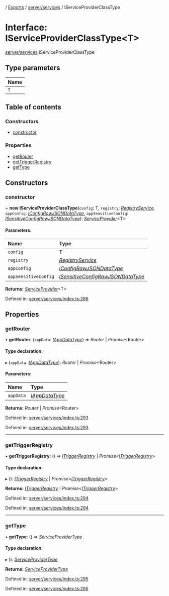 [](../README.md) / [Exports](../modules.md) / [server/services](../modules/server_services.md) / IServiceProviderClassType

# Interface: IServiceProviderClassType<T\>

[server/services](../modules/server_services.md).IServiceProviderClassType

## Type parameters

Name |
:------ |
`T` |

## Table of contents

### Constructors

- [constructor](server_services.iserviceproviderclasstype.md#constructor)

### Properties

- [getRouter](server_services.iserviceproviderclasstype.md#getrouter)
- [getTriggerRegistry](server_services.iserviceproviderclasstype.md#gettriggerregistry)
- [getType](server_services.iserviceproviderclasstype.md#gettype)

## Constructors

### constructor

\+ **new IServiceProviderClassType**(`config`: T, `registry`: [*RegistryService*](../classes/server_services_registry.registryservice.md), `appConfig`: [*IConfigRawJSONDataType*](config.iconfigrawjsondatatype.md), `appSensitiveConfig`: [*ISensitiveConfigRawJSONDataType*](config.isensitiveconfigrawjsondatatype.md)): [*ServiceProvider*](../classes/server_services.serviceprovider.md)<T\>

#### Parameters:

Name | Type |
:------ | :------ |
`config` | T |
`registry` | [*RegistryService*](../classes/server_services_registry.registryservice.md) |
`appConfig` | [*IConfigRawJSONDataType*](config.iconfigrawjsondatatype.md) |
`appSensitiveConfig` | [*ISensitiveConfigRawJSONDataType*](config.isensitiveconfigrawjsondatatype.md) |

**Returns:** [*ServiceProvider*](../classes/server_services.serviceprovider.md)<T\>

Defined in: [server/services/index.ts:286](https://github.com/onzag/itemize/blob/28218320/server/services/index.ts#L286)

## Properties

### getRouter

• **getRouter**: (`appData`: [*IAppDataType*](server.iappdatatype.md)) => *Router* \| *Promise*<Router\>

#### Type declaration:

▸ (`appData`: [*IAppDataType*](server.iappdatatype.md)): *Router* \| *Promise*<Router\>

#### Parameters:

Name | Type |
:------ | :------ |
`appData` | [*IAppDataType*](server.iappdatatype.md) |

**Returns:** *Router* \| *Promise*<Router\>

Defined in: [server/services/index.ts:293](https://github.com/onzag/itemize/blob/28218320/server/services/index.ts#L293)

Defined in: [server/services/index.ts:293](https://github.com/onzag/itemize/blob/28218320/server/services/index.ts#L293)

___

### getTriggerRegistry

• **getTriggerRegistry**: () => [*ITriggerRegistry*](server_resolvers_triggers.itriggerregistry.md) \| *Promise*<[*ITriggerRegistry*](server_resolvers_triggers.itriggerregistry.md)\>

#### Type declaration:

▸ (): [*ITriggerRegistry*](server_resolvers_triggers.itriggerregistry.md) \| *Promise*<[*ITriggerRegistry*](server_resolvers_triggers.itriggerregistry.md)\>

**Returns:** [*ITriggerRegistry*](server_resolvers_triggers.itriggerregistry.md) \| *Promise*<[*ITriggerRegistry*](server_resolvers_triggers.itriggerregistry.md)\>

Defined in: [server/services/index.ts:294](https://github.com/onzag/itemize/blob/28218320/server/services/index.ts#L294)

Defined in: [server/services/index.ts:294](https://github.com/onzag/itemize/blob/28218320/server/services/index.ts#L294)

___

### getType

• **getType**: () => [*ServiceProviderType*](../enums/server_services.serviceprovidertype.md)

#### Type declaration:

▸ (): [*ServiceProviderType*](../enums/server_services.serviceprovidertype.md)

**Returns:** [*ServiceProviderType*](../enums/server_services.serviceprovidertype.md)

Defined in: [server/services/index.ts:295](https://github.com/onzag/itemize/blob/28218320/server/services/index.ts#L295)

Defined in: [server/services/index.ts:295](https://github.com/onzag/itemize/blob/28218320/server/services/index.ts#L295)
